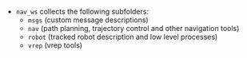* `nav_ws` collects the following subfolders:  
    - `msgs`  (custom message descriptions)
    - `nav` (path planning, trajectory control and other navigation tools)
    - `robot` (tracked robot description and low level processes)
    - `vrep` (vrep tools) 